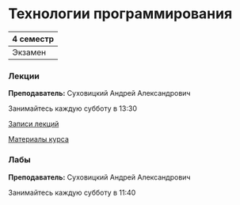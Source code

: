 # Технологии программирования

|4 семестр|
|---|
|Экзамен|

### Лекции

**Преподаватель:** Суховицкий Андрей Александрович

Занимайтесь каждую субботу в 13:30

[Записи лекций](https://youtube.com/playlist?list=PLj7ewET2KEJxN7Bj5RbptiwE9TyeF0eyK)

[Материалы курса](https://www.notion.so/andrsuh/Java-basics-2021-9bf97b02876b40469f3ded4f56b84f2f)


### Лабы

**Преподаватель:** Суховицкий Андрей Александрович

Занимайтесь каждую субботу в 11:40
